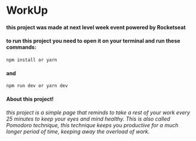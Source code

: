 # WorkUp

#### this project was made at next level week event powered by Rocketseat

#### to run this project you need to open it on your terminal and run these commands:

````npm install or yarn````

#### and

````npm run dev or yarn dev````

#### About this project!

###### this project is a simple page that reminds to take a rest of your work every 25 minutes to keep your eyes and mind healthy. This is also called Pomodoro technique, this technique keeps you productive for a much longer period of time, keeping away the overload of work.
